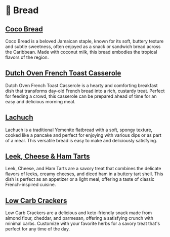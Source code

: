 # &#127838; Bread
## [Coco Bread](coco-bread.adoc)
Coco Bread is a beloved Jamaican staple, known for its soft, buttery texture and subtle sweetness, often enjoyed as a snack or sandwich bread across the Caribbean. Made with coconut milk, this bread embodies the tropical flavors of the region.
## [Dutch Oven French Toast Casserole](french-toast-casserole.adoc)
Dutch Oven French Toast Casserole is a hearty and comforting breakfast dish that transforms day-old French bread into a rich, custardy treat. Perfect for feeding a crowd, this casserole can be prepared ahead of time for an easy and delicious morning meal.
## [Lachuch](lachuch.adoc)
Lachuch is a traditional Yemenite flatbread with a soft, spongy texture, cooked like a pancake and perfect for enjoying with various dips or as part of a meal. This versatile bread is easy to make and deliciously satisfying.
## [Leek, Cheese &amp; Ham Tarts](leek-cheese-ham-tarts.adoc)
Leek, Cheese, and Ham Tarts are a savory treat that combines the delicate flavors of leeks, creamy cheeses, and diced ham in a buttery tart shell. This dish is perfect as an appetizer or a light meal, offering a taste of classic French-inspired cuisine.
## [Low Carb Crackers](low-carb-crackers.adoc)
Low Carb Crackers are a delicious and keto-friendly snack made from almond flour, cheddar, and parmesan, offering a satisfying crunch with minimal carbs. Customize with your favorite herbs for a savory treat that's perfect for any time of the day.
